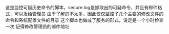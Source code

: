 这是监控可疑历史命令的脚本，secure.log是抓取出的可疑命令，并且有邮件格式，可以发给管理员
由于了解的不太多，因此仅仅监控了几个主要的修改文件的命令和系统配置文件的目录
这个脚本也做成了服务的形式，设定是一个小时检查一次
记得修改管理员的邮件地址